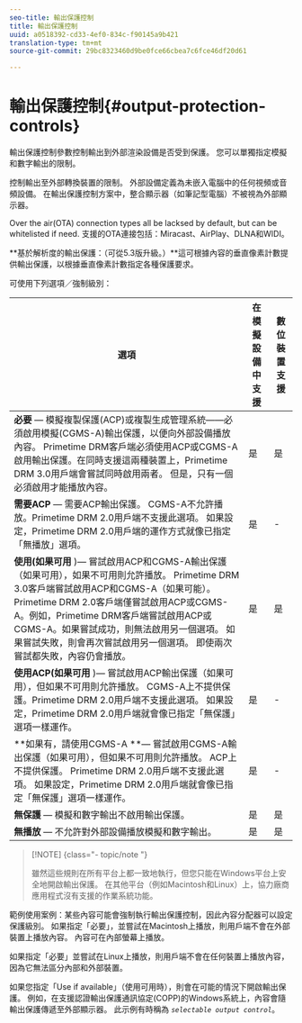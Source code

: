 ```yaml
---
seo-title: 輸出保護控制
title: 輸出保護控制
uuid: a0518392-cd33-4ef0-834c-f90145a9b421
translation-type: tm+mt
source-git-commit: 29bc8323460d9be0fce66cbea7c6fce46df20d61

---
```



# 輸出保護控制{#output-protection-controls}

輸出保護控制參數控制輸出到外部渲染設備是否受到保護。 您可以單獨指定模擬和數字輸出的限制。

控制輸出至外部轉換裝置的限制。 外部設備定義為未嵌入電腦中的任何視頻或音頻設備。 在輸出保護控制方案中，整合顯示器（如筆記型電腦）不被視為外部顯示器。

Over the air(OTA) connection types all be lacksed by default, but can be whitelisted if need. 支援的OTA連接包括：Miracast、AirPlay、DLNA和WIDI。

**基於解析度的輸出保護：（可從5.3版升級。）**這可根據內容的垂直像素計數提供輸出保護，以根據垂直像素計數指定各種保護要求。

可使用下列選項／強制級別：

| 選項 | 在模擬設備中支援 | 數位裝置支援 |
|---|---|---|
| **必要** — 模擬複製保護(ACP)或複製生成管理系統——必須啟用模擬(CGMS-A)輸出保護，以便向外部設備播放內容。 Primetime DRM客戶端必須使用ACP或CGMS-A啟用輸出保護。在同時支援這兩種裝置上，Primetime DRM 3.0用戶端會嘗試同時啟用兩者。 但是，只有一個必須啟用才能播放內容。 | 是 | 是 |
| **需要ACP** — 需要ACP輸出保護。 CGMS-A不允許播放。Primetime DRM 2.0用戶端不支援此選項。 如果設定，Primetime DRM 2.0用戶端的運作方式就像已指定「無播放」選項。 | 是 | - |
| **使用(如果可用** )— 嘗試啟用ACP和CGMS-A輸出保護（如果可用），如果不可用則允許播放。 Primetime DRM 3.0客戶端嘗試啟用ACP和CGMS-A（如果可能）。 Primetime DRM 2.0客戶端僅嘗試啟用ACP或CGMS-A。例如，Primetime DRM客戶端嘗試啟用ACP或CGMS-A。如果嘗試成功，則無法啟用另一個選項。 如果嘗試失敗，則會再次嘗試啟用另一個選項。 即使兩次嘗試都失敗，內容仍會播放。 | 是 | 是 |
| **使用ACP(如果可用** )— 嘗試啟用ACP輸出保護（如果可用），但如果不可用則允許播放。 CGMS-A上不提供保護。Primetime DRM 2.0用戶端不支援此選項。 如果設定，Primetime DRM 2.0用戶端就會像已指定「無保護」選項一樣運作。 | 是 | - |
| **如果有，請使用CGMS-A **— 嘗試啟用CGMS-A輸出保護（如果可用），但如果不可用則允許播放。 ACP上不提供保護。 Primetime DRM 2.0用戶端不支援此選項。 如果設定，Primetime DRM 2.0用戶端就會像已指定「無保護」選項一樣運作。 | 是 | - |
| **無保護** — 模擬和數字輸出不啟用輸出保護。 | 是 | 是 |
| **無播放** — 不允許對外部設備播放模擬和數字輸出。 | 是 | 是 |

>[!NOTE] {class=&quot;- topic/note &quot;}
>
>雖然這些規則在所有平台上都一致地執行，但您只能在Windows平台上安全地開啟輸出保護。 在其他平台（例如Macintosh和Linux）上，協力廠商應用程式沒有支援的作業系統功能。

範例使用案例：某些內容可能會強制執行輸出保護控制，因此內容分配器可以設定保護級別。 如果指定「必要」，並嘗試在Macintosh上播放，則用戶端不會在外部裝置上播放內容。 內容可在內部螢幕上播放。

如果指定「必要」並嘗試在Linux上播放，則用戶端不會在任何裝置上播放內容，因為它無法區分內部和外部裝置。

如果您指定「Use if available」（使用可用時），則會在可能的情況下開啟輸出保護。 例如，在支援認證輸出保護通訊協定(COPP)的Windows系統上，內容會隨輸出保護傳遞至外部顯示器。 此示例有時稱為 *`selectable output control`*。

